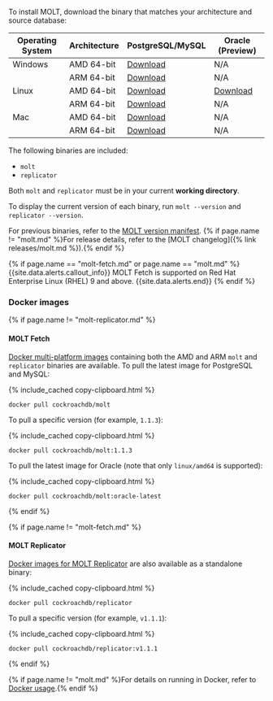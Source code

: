 To install MOLT, download the binary that matches your architecture and source database:

| Operating System | Architecture |                                 PostgreSQL/MySQL                                |                                   Oracle (Preview)                                   |
|------------------|--------------|---------------------------------------------------------------------------------|--------------------------------------------------------------------------------------|
| Windows          | AMD 64-bit   | [Download](https://molt.cockroachdb.com/molt/cli/molt-latest.windows-amd64.tgz) | N/A                                                                                  |
|                  | ARM 64-bit   | [Download](https://molt.cockroachdb.com/molt/cli/molt-latest.windows-arm64.tgz) | N/A                                                                                  |
| Linux            | AMD 64-bit   | [Download](https://molt.cockroachdb.com/molt/cli/molt-latest.linux-amd64.tgz)   | [Download](https://molt.cockroachdb.com/molt/cli/molt-latest.linux-amd64-oracle.tgz) |
|                  | ARM 64-bit   | [Download](https://molt.cockroachdb.com/molt/cli/molt-latest.linux-arm64.tgz)   | N/A                                                                                  |
| Mac              | AMD 64-bit   | [Download](https://molt.cockroachdb.com/molt/cli/molt-latest.darwin-amd64.tgz)  | N/A                                                                                  |
|                  | ARM 64-bit   | [Download](https://molt.cockroachdb.com/molt/cli/molt-latest.darwin-arm64.tgz)  | N/A                                                                                  |

The following binaries are included:

- `molt`
- `replicator`

Both `molt` and `replicator` must be in your current **working directory**.

To display the current version of each binary, run `molt --version` and `replicator --version`.

For previous binaries, refer to the [MOLT version manifest](https://molt.cockroachdb.com/molt/cli/versions.html). {% if page.name != "molt.md" %}For release details, refer to the [MOLT changelog]({% link releases/molt.md %}).{% endif %}

{% if page.name == "molt-fetch.md" or page.name == "molt.md" %}
{{site.data.alerts.callout_info}}
MOLT Fetch is supported on Red Hat Enterprise Linux (RHEL) 9 and above.
{{site.data.alerts.end}}
{% endif %}

### Docker images

{% if page.name != "molt-replicator.md" %}
#### MOLT Fetch

[Docker multi-platform images](https://hub.docker.com/r/cockroachdb/molt/tags) containing both the AMD and ARM `molt` and `replicator` binaries are available. To pull the latest image for PostgreSQL and MySQL:

{% include_cached copy-clipboard.html %}
~~~ shell
docker pull cockroachdb/molt
~~~

To pull a specific version (for example, `1.1.3`):

{% include_cached copy-clipboard.html %}
~~~ shell
docker pull cockroachdb/molt:1.1.3
~~~

To pull the latest image for Oracle (note that only `linux/amd64` is supported):

{% include_cached copy-clipboard.html %}
~~~ shell
docker pull cockroachdb/molt:oracle-latest
~~~
{% endif %}

{% if page.name != "molt-fetch.md" %}
#### MOLT Replicator

[Docker images for MOLT Replicator](https://hub.docker.com/r/cockroachdb/replicator/tags) are also available as a standalone binary:

{% include_cached copy-clipboard.html %}
~~~ shell
docker pull cockroachdb/replicator
~~~

To pull a specific version (for example, `v1.1.1`):

{% include_cached copy-clipboard.html %}
~~~ shell
docker pull cockroachdb/replicator:v1.1.1
~~~
{% endif %}

{% if page.name != "molt.md" %}For details on running in Docker, refer to [Docker usage](#docker-usage).{% endif %}

